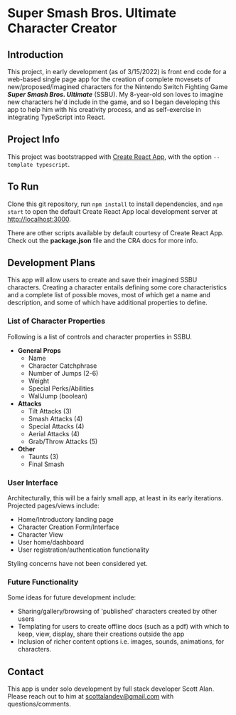 # Super Smash Bros. Ultimate Character Creator

## Introduction

This project, in early development (as of 3/15/2022) is front end code for a web-based single page app for the creation of complete movesets of new/proposed/imagined characters for the Nintendo Switch Fighting Game ***Super Smash Bros. Ultimate*** (SSBU). My 8-year-old son loves to imagine new characters he'd include in the game, and so I began developing this app to help him with his creativity process, and as self-exercise in integrating TypeScript into React.

## Project Info

This project was bootstrapped with [Create React App](https://github.com/facebook/create-react-app), with the option `--template typescript`.

## To Run

Clone this git repository, run `npm install` to install dependencies, and `npm start` to open the default Create React App local development server at [http://localhost:3000](http://localhost:3000).

There are other scripts available by default courtesy of Create React App. Check out the **package.json** file and the CRA docs for more info.

## Development Plans

This app will allow users to create and save their imagined SSBU characters. Creating a character entails defining some core characteristics and a complete list of possible moves, most of which get a name and description, and some of which have additional properties to define.

### List of Character Properties

Following is a list of controls and character properties in SSBU.

- **General Props**
    - Name
    - Character Catchphrase
    - Number of Jumps (2-6)
    - Weight
    - Special Perks/Abilities
    - WallJump (boolean)
- **Attacks**
    - Tilt Attacks (3)
    - Smash Attacks (4)
    - Special Attacks (4)
    - Aerial Attacks (4)
    - Grab/Throw Attacks (5)
- **Other**
    - Taunts (3)
    - Final Smash

### User Interface

Architecturally, this will be a fairly small app, at least in its early iterations. Projected pages/views include:

- Home/Introductory landing page
- Character Creation Form/Interface
- Character View
- User home/dashboard
- User registration/authentication functionality

Styling concerns have not been considered yet.

### Future Functionality

Some ideas for future development include:

- Sharing/gallery/browsing of 'published' characters created by other users
- Templating for users to create offline docs (such as a pdf) with which to keep, view, display, share their creations outside the app
- Inclusion of richer content options i.e. images, sounds, animations, for characters.

## Contact

This app is under solo development by full stack developer Scott Alan. Please reach out to him at scottalandev@gmail.com with questions/comments.